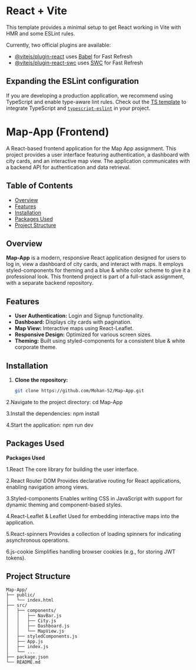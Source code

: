 # React + Vite

This template provides a minimal setup to get React working in Vite with HMR and some ESLint rules.

Currently, two official plugins are available:

- [@vitejs/plugin-react](https://github.com/vitejs/vite-plugin-react/blob/main/packages/plugin-react/README.md) uses [Babel](https://babeljs.io/) for Fast Refresh
- [@vitejs/plugin-react-swc](https://github.com/vitejs/vite-plugin-react-swc) uses [SWC](https://swc.rs/) for Fast Refresh

## Expanding the ESLint configuration

If you are developing a production application, we recommend using TypeScript and enable type-aware lint rules. Check out the [TS template](https://github.com/vitejs/vite/tree/main/packages/create-vite/template-react-ts) to integrate TypeScript and [`typescript-eslint`](https://typescript-eslint.io) in your project.


# Map-App (Frontend)

A React-based frontend application for the Map App assignment. This project provides a user interface featuring authentication, a dashboard with city cards, and an interactive map view. The application communicates with a backend API for authentication and data retrieval.

## Table of Contents

- [Overview](#overview)
- [Features](#features)
- [Installation](#installation)
- [Packages Used](#packages-used)
- [Project Structure](#project-structure)


## Overview

**Map-App** is a modern, responsive React application designed for users to log in, view a dashboard of city cards, and interact with maps. It employs styled-components for theming and a blue & white color scheme to give it a professional look. This frontend project is part of a full-stack assignment, with a separate backend repository.

## Features

- **User Authentication:** Login and Signup functionality.
- **Dashboard:** Displays city cards with pagination.
- **Map View:** Interactive maps using React-Leaflet.
- **Responsive Design:** Optimized for various screen sizes.
- **Theming:** Built using styled-components for a consistent blue & white corporate theme.

## Installation

1. **Clone the repository:**

   ```bash
   git clone https://github.com/Mohan-52/Map-App.git
2.Navigate to the project directory:
cd Map-App

3.Install the dependencies:
npm install

4.Start the application:
npm run dev

## Packages Used

**Packages Used**

1.React
The core library for building the user interface.

2.React Router DOM
Provides declarative routing for React applications, enabling navigation among views.

3.Styled-components
Enables writing CSS in JavaScript with support for dynamic theming and component-based styles.

4.React-Leaflet & Leaflet
Used for embedding interactive maps into the application.

5.React-spinners
Provides a collection of loading spinners for indicating asynchronous operations.

6.js-cookie
Simplifies handling browser cookies (e.g., for storing JWT tokens).



## Project Structure

```
Map-App/
├── public/
│   └── index.html
├── src/
│   ├── components/
│   │   ├── NavBar.js
│   │   ├── City.js
│   │   ├── Dashboard.js
│   │   └── MapView.js
│   ├── styledComponents.js
│   ├── App.js
│   ├── index.js
│   └── ...
├── package.json
└── README.md
```

